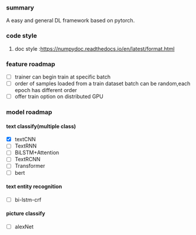 ### summary

A easy and general DL framework based on pytorch.

### code style

1. doc style :https://numpydoc.readthedocs.io/en/latest/format.html

### feature roadmap

- [ ] trainer can begin train at specific batch
- [ ] order of samples loaded from a train dataset batch can be random,each epoch has different order
- [ ] offer train option on distributed GPU

### model roadmap

#### text classify(multiple class)

- [X] textCNN
- [ ] TextRNN
- [ ] BiLSTM+Attention
- [ ] TextRCNN
- [ ] Transformer
- [ ] bert

#### text entity recognition

- [ ] bi-lstm-crf

#### picture classify

- [ ] alexNet